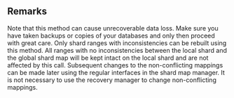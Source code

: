 ## Remarks  
 Note that this method can cause unrecoverable data loss. Make sure you have taken backups or copies               of your databases and only then proceed with great care.                           Only shard ranges with inconsistencies can be rebuilt using this method. All ranges with no inconsistencies between              the local shard and the global shard map will be kept intact on the local shard and are not affected by this call.              Subsequent changes to the non-conflicting mappings can be made later using the regular interfaces in the shard map manager.               It is not necessary to use the recovery manager to change non-conflicting mappings.